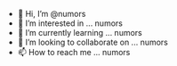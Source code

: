 - 👋 Hi, I’m @numors
- 👀 I’m interested in ... numors
- 🌱 I’m currently learning ... numors
- 💞️ I’m looking to collaborate on ... numors
- 📫 How to reach me ... numors

<!---
numors/numors is a ✨ special ✨ repository because its `README.md` (this file) appears on your GitHub profile.
You can click the Preview link to take a look at your changes.
--->
